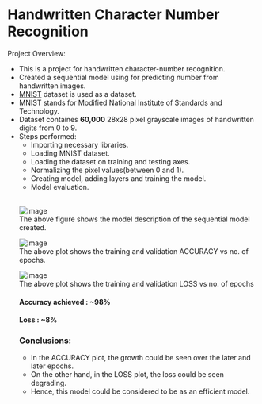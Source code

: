 # Handwritten Character Number Recognition

Project Overview:<br>
<ul>
  <li>This is a project for handwritten character-number recognition.</li>
  <li>Created a sequential model using for predicting number from handwritten images.</li>
  <li><a href="https://keras.io/api/datasets/mnist/">MNIST</a> dataset is used as a dataset.</li>
  <li>MNIST stands for Modified National Institute of Standards and Technology.</li>
  <li>Dataset containes <b>60,000</b> 28x28 pixel grayscale images of handwritten digits from 0 to 9.</li>
  <li>Steps performed:
    <ul>
      <li>Importing necessary libraries.</li>
      <li>Loading MNIST dataset.</li>
      <li>Loading the dataset on training and testing axes.</li>
      <li>Normalizing the pixel values(between 0 and 1).</li>
      <li>Creating model, adding layers and training the model.</li>
      <li>Model evaluation.</li>
    </ul></li>
    <br>

![image](https://user-images.githubusercontent.com/72664379/205631840-4cd8264a-ecca-4c5d-b958-5f264b3f553c.png)
<br>The above figure shows the model description of the sequential model created.<br>
  
  ![image](https://user-images.githubusercontent.com/72664379/205634161-7a724fb9-b057-4073-bff0-b57668536808.png)
<br>The above plot shows the training and validation ACCURACY vs no. of epochs.
  
  ![image](https://user-images.githubusercontent.com/72664379/205634529-9d6bb620-8366-4044-8613-51f4c64874ae.png)
<br>The above plot shows the training and validation LOSS vs no. of epochs
  
  <h4>Accuracy achieved   : <b>~98</b>%</h4>
  <h4>Loss                : <b>~8</b>%</h4>
 
  <h3>Conclusions:</h3>
  <ul>
    <li>In the ACCURACY plot, the growth could be seen over the later and later epochs.</li>
    <li>On the other hand, in the LOSS plot, the loss could be seen degrading.</li>
    <li>Hence, this model could be considered to be as an efficient model.</li>
  </ul>
